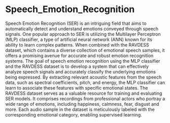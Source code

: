 # Speech_Emotion_Recognition

Speech Emotion Recognition (SER) is an intriguing field that aims to automatically detect and understand emotions conveyed through speech signals. One popular approach to SER is utilizing the Multilayer Perceptron (MLP) classifier, a type of artificial neural network (ANN) known for its ability to learn complex patterns. When combined with the RAVDESS dataset, which contains a diverse collection of emotional speech samples, it offers a promising avenue for accurate and robust emotion recognition systems. The goal of speech emotion recognition using the MLP classifier and the RAVDESS dataset is to develop a system that can effectively analyze speech signals and accurately classify the underlying emotions being expressed. By extracting relevant acoustic features from the speech data, such as spectral coefficients, pitch, and energy, the MLP classifier can learn to associate these features with specific emotional states. The RAVDESS dataset serves as a valuable resource for training and evaluating SER models. It comprises recordings from professional actors who portray a wide range of emotions, including happiness, calmness, fear, disgust and more. Each audio sample in the dataset is meticulously labeled with the corresponding emotional category, enabling supervised learning.
